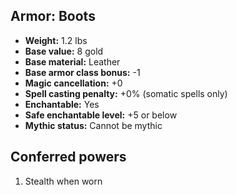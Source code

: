 ## Armor: Boots

- **Weight:** 1.2 lbs
- **Base value:** 8 gold
- **Base material:** Leather
- **Base armor class bonus:** -1
- **Magic cancellation:** +0
- **Spell casting penalty:** +0% (somatic spells only)
- **Enchantable:** Yes
- **Safe enchantable level:** +5 or below
- **Mythic status:** Cannot be mythic

## Conferred powers

1. Stealth when worn
